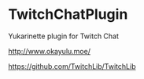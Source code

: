 # TwitchChatPlugin
Yukarinette plugin for Twitch Chat

http://www.okayulu.moe/

https://github.com/TwitchLib/TwitchLib
